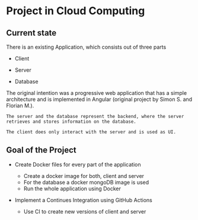 # Project in Cloud Computing

## Current state
There is an existing Application, which consists out of three parts 

- Client
	
- Server

- Database

The original intention was a progressive web application that has a simple architecture and is implemented in Angular (original project by Simon S. and Florian M.).

	The server and the database represent the backend, where the server retrieves and stores information on the database. 

	The client does only interact with the server and is used as UI.

## Goal of the Project

- Create Docker files for every part of the application
	
	- Create a docker image for both, client and server
	- For the database a docker mongoDB image is used 
	- Run the whole application using Docker

- Implement a Continues Integration using GitHub Actions

	- Use CI to create new versions of client and server

